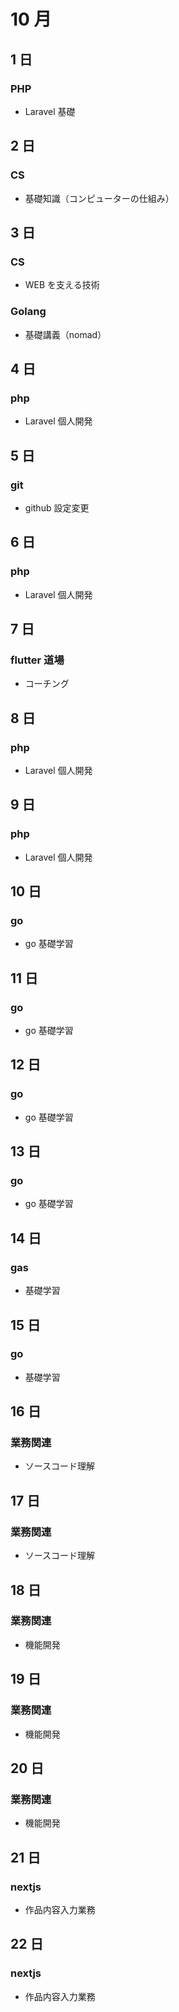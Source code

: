 # 10 月

## 1 日

### PHP

- Laravel 基礎

## 2 日

### CS

- 基礎知識（コンピューターの仕組み）

## 3 日

### CS

- WEB を支える技術

### Golang

- 基礎講義（nomad）

## 4 日

### php

- Laravel 個人開発

## 5 日

### git

- github 設定変更

## 6 日

### php

- Laravel 個人開発

## 7 日

### flutter 道場

- コーチング

## 8 日

### php

- Laravel 個人開発

## 9 日

### php

- Laravel 個人開発

## 10 日

### go

- go 基礎学習

## 11 日

### go

- go 基礎学習

## 12 日

### go

- go 基礎学習

## 13 日

### go

- go 基礎学習

## 14 日

### gas

- 基礎学習

## 15 日

### go

- 基礎学習

## 16 日

### 業務関連

- ソースコード理解

## 17 日

### 業務関連

- ソースコード理解

## 18 日

### 業務関連

- 機能開発

## 19 日

### 業務関連

- 機能開発

## 20 日

### 業務関連

- 機能開発

## 21 日

### nextjs

- 作品内容入力業務

## 22 日

### nextjs

- 作品内容入力業務